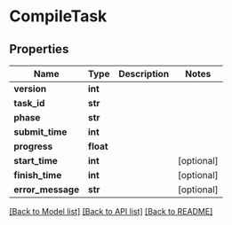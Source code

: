 # CompileTask

## Properties
Name | Type | Description | Notes
------------ | ------------- | ------------- | -------------
**version** | **int** |  | 
**task_id** | **str** |  | 
**phase** | **str** |  | 
**submit_time** | **int** |  | 
**progress** | **float** |  | 
**start_time** | **int** |  | [optional] 
**finish_time** | **int** |  | [optional] 
**error_message** | **str** |  | [optional] 

[[Back to Model list]](../README.md#documentation-for-models) [[Back to API list]](../README.md#documentation-for-api-endpoints) [[Back to README]](../README.md)


